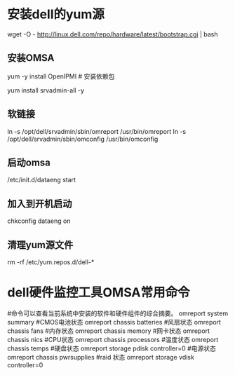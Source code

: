# 安装dell的yum源

wget -O - http://linux.dell.com/repo/hardware/latest/bootstrap.cgi | bash

## 安装OMSA

yum -y install OpenIPMI # 安装依赖包

yum install srvadmin-all -y

## 软链接
ln -s /opt/dell/srvadmin/sbin/omreport /usr/bin/omreport
ln -s /opt/dell/srvadmin/sbin/omconfig /usr/bin/omconfig

## 启动omsa

/etc/init.d/dataeng start

## 加入到开机启动

chkconfig dataeng on

## 清理yum源文件

rm -rf /etc/yum.repos.d/dell-*

# dell硬件监控工具OMSA常用命令

#命令可以查看当前系统中安装的软件和硬件组件的综合摘要。
omreport system summary
#CMOS电池状态
omreport chassis batteries
#风扇状态
omreport chassis fans
#内存状态
omreport chassis memory
#网卡状态
omreport chassis nics
#CPU状态
omreport chassis processors
#温度状态
omreport chassis temps
#硬盘状态
omreport storage pdisk controller=0
#电源状态
omreport chassis pwrsupplies
#raid 状态
omreport storage vdisk controller=0
